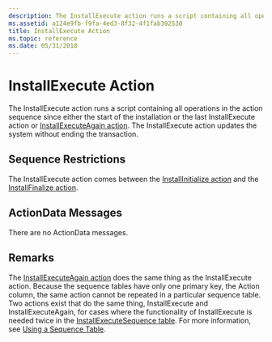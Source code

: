 ```yaml
---
description: The InstallExecute action runs a script containing all operations in the action sequence since either the start of the installation or the last InstallExecute action or InstallExecuteAgain action.
ms.assetid: a124e9fb-f9fa-4ed3-8f32-4f1fab392530
title: InstallExecute Action
ms.topic: reference
ms.date: 05/31/2018
---
```


# InstallExecute Action

The InstallExecute action runs a script containing all operations in the action sequence since either the start of the installation or the last InstallExecute action or [InstallExecuteAgain action](installexecuteagain-action.md). The InstallExecute action updates the system without ending the transaction.

## Sequence Restrictions

The InstallExecute action comes between the [InstallInitialize action](installinitialize-action.md) and the [InstallFinalize action](installfinalize-action.md).

## ActionData Messages

There are no ActionData messages.

## Remarks

The [InstallExecuteAgain action](installexecuteagain-action.md) does the same thing as the InstallExecute action. Because the sequence tables have only one primary key, the Action column, the same action cannot be repeated in a particular sequence table. Two actions exist that do the same thing, InstallExecute and InstallExecuteAgain, for cases where the functionality of InstallExecute is needed twice in the [InstallExecuteSequence table](installexecutesequence-table.md). For more information, see [Using a Sequence Table](using-a-sequence-table.md).

 

 



